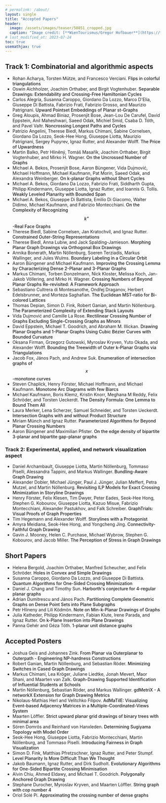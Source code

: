 ```yaml
---
# permalink: /about/
layout: single
title: "Accepted Papers"
header:
  image: /assets/images/teaser/50851_cropped.jpg
  caption: "Image credit: [**WienTourismus/Gregor Hofbauer**](https://foto.wien.info/Bild/Alle/45474)"
# last_modified_at: 2023-07-24
toc: true
usemathjax: true
---
```


<style type="text/css">

  table {
    width: 100%;
    display: table;
    table-layout: fixed;
  }
  th {
    text-align: center;
  }
  tbody > tr:hover {
    background-color: #dadada;
  }

  span.title {
    font-weight: 500;
  }

  td > p {
    font-size: 1em !important;
  }

  td > p:last-of-type {
    margin-bottom: 0 !important;
  }

  .MathJax_Display {
    display: inherit !important;
  }

  tbody > tr.phd-school {
    background-color: #73a5cb;
  }

  tbody > tr.phd-school:hover {
    background-color: #639bc5;
  }

  tbody > tr a {
    color: black !important;
  }

  .room-info {
    font-style: italic;
  }

  tbody > tr.registration, tbody > tr.reception, tbody > tr.coffee, tbody > tr.lunch, span.coffee {
    background-color: #f7c473;
  }

  tbody > tr.registration:hover, tbody > tr.reception:hover, tbody > tr.coffee:hover, tbody > tr.lunch:hover {
    background-color: #f6ba5b;
  }

  tbody > tr.lunch.header {
    background-color: #f4aa35;
  }

  tbody > tr.lunch.header:hover {
    background-color: #f3a221;
  }

  tbody > tr.session {
    background-color: #78a893;
  }

  tbody > tr.session:hover {
    background-color: #6ca089;
  }

  tbody > tr.session.light {
    background-color: #a0c2b3;
  }

  tbody > tr.session.light:hover {
    background-color: #91b8a7;
  }

  tbody > tr.session.header {
    background-color: #5d8f79;
  }

  tbody > tr.session.header:hover {
    background-color: #568571;
  }

  tbody > tr.poster, tbody > tr.gdc, tbody > tr.invited-talk, tbody > tr.business-meeting, tbody > tr.special {
    background-color: #f08e92;
  }

  tbody > tr.poster:hover, tbody > tr.gdc:hover, tbody > tr.invited-talk:hover, tbody > tr.business-meeting:hover, tbody > tr.special:hover {
    background-color: #ed767b;
  }

  tbody > tr.poster.header {
    background-color: #eb666b;
  }

  tbody > tr.poster.header:hover {
    background-color: #e85157;
  }

  ul.poster-list {
    margin-inline-start: 0;
    padding-inline-start: 0;
    list-style-position: inside;
    list-style-type: none;
  }

  ul.poster-list > li {
    font-size: inherit !important;
  }


  
</style>


## Track 1: Combinatorial and algorithmic aspects

- <span class="authors"><span>Rohan Acharya, Torsten Mütze, and Francesco Verciani</span>. </span><span class="title">Flips in colorful triangulations</span>
- <span class="authors"><span>Oswin Aichholzer, Joachim Orthaber, and Birgit Vogtenhuber</span>. </span><span class="title">Separable Drawings: Extendability and Crossing-Free Hamiltonian Cycles</span>
- <span class="authors"><span>Carlos Alegría, Susanna Caroppo, Giordano Da Lozzo, Marco D'Elia, Giuseppe Di Battista, Fabrizio Frati, Fabrizio Grosso, and Maurizio Patrignani</span>. </span><span class="title">Upward Pointset Embeddings of Planar st-Graphs</span>
- <span class="authors"><span>Greg Aloupis, Ahmad Biniaz, Prosenjit Bose, Jean-Lou De Carufel, David Eppstein, Anil Maheshwari, Saeed Odak, Michiel Smid, Csaba D. Tóth, and Pavel Valtr</span>. </span><span class="title">Noncrossing Longest Paths and Cycles</span>
- <span class="authors"><span>Patrizio Angelini, Therese Biedl, Markus Chimani, Sabine Cornelsen, Giordano Da Lozzo, Seok-Hee Hong, Giuseppe Liotta, Maurizio Patrignani, Sergey Pupyrev, Ignaz Rutter, and Alexander Wolff.</span></span> <span class="title">The Price of Upwardness</span>
- <span class="authors"><span>Martin Balko, Petr Hliněný, Tomáš Masařík, Joachim Orthaber, Birgit Vogtenhuber, and Mirko H. Wagner</span>. </span><span class="title">On the Uncrossed Number of Graphs</span>
- <span class="authors"><span>Michael A. Bekos, Prosenjit Bose, Aaron Büngener, Vida Dujmović, Michael Hoffmann, Michael Kaufmann, Pat Morin, Saeed Odak, and Alexandra Weinberger</span>. </span><span class="title">On k-planar Graphs without Short Cycles</span>
- <span class="authors"><span>Michael A. Bekos, Giordano Da Lozzo, Fabrizio Frati, Siddharth Gupta, Philipp Kindermann, Giuseppe Liotta, Ignaz Rutter, and Ioannis G. Tollis</span>. </span><span class="title">Weakly Leveled Planarity with Bounded Span</span>
- <span class="authors"><span>Michael A. Bekos, Giuseppe Di Battista, Emilio Di Giacomo, Walter Didimo, Michael Kaufmann, and Fabrizio Montecchiani</span>. </span><span class="title">On the Complexity of Recognizing $$k^+$$-Real Face Graphs</span>
- <span class="authors"><span>Therese Biedl, Sabine Cornelsen, Jan Kratochvíl, and Ignaz Rutter</span>. </span><span class="title">Constrained Outer-String Representations</span>
- <span class="authors"><span>Therese Biedl, Anna Lubiw, and Jack Spalding-Jamieson</span>. </span><span class="title">Morphing Planar Graph Drawings via Orthogonal Box Drawings</span>
- <span class="authors"><span>Annika Bonerath, Martin Nöllenburg, Soeren Terziadis, Markus Wallinger, and Jules Wulms</span>. </span><span class="title">Boundary Labeling in a Circular Orbit</span>
- <span class="authors"><span>Aaron Büngener and Michael Kaufmann</span>. </span><span class="title">Improving the Crossing Lemma by Characterizing Dense 2-Planar and 3-Planar Graphs</span>
- <span class="authors"><span>Markus Chimani, Torben Donzelmann, Nick Kloster, Melissa Koch, Jan-Jakob Völlering, and Mirko H. Wagner</span>. </span><span class="title">Crossing Numbers of Beyond Planar Graphs Re-revisited: A Framework Approach</span>
- <span class="authors"><span>Sebastiano Cultrera di Montesanothe, Ondřej Draganov, Herbert Edelsbrunner, and Morteza Saghafian</span>. </span><span class="title">The Euclidean MST-ratio for Bi-colored Lattices</span>
- <span class="authors"><span>Thomas Depian, Simon D. Fink, Robert Ganian, and Martin Nöllenburg</span>. </span><span class="title">The Parameterized Complexity of Extending Stack Layouts</span>
- <span class="authors"><span>Vida Dujmović and Camille La Rose</span>. </span><span class="title">Rectilinear Crossing Number of Graphs Excluding Single-Crossing Graphs as Minors</span>
- <span class="authors"><span>David Eppstein, Michael T. Goodrich, and Abraham M. Illickan</span>. </span><span class="title">Drawing Planar Graphs and 1-Planar Graphs Using Cubic Bézier Curves with Bounded Curvature</span>
- <span class="authors"><span>Oksana Firman, Grzegorz Gutowski, Myroslav Kryven, Yuto Okada, and Alexander Wolff</span>. </span><span class="title">Bounding the Treewidth of Outer k-Planar Graphs via Triangulations</span>
- <span class="authors"><span>Jacob Fox, János Pach, and Andrew Suk</span>. </span><span class="title">Enumeration of intersection graphs of $$x$$-monotone curves</span>
- <span class="authors"><span>Steven Chaplick, Henry Förster, Michael Hoffmann, and Michael Kaufmann</span>. </span><span class="title">Monotone Arc Diagrams with few Biarcs</span>
- <span class="authors"><span>Michael Kaufmann, Boris Klemz, Kristin Knorr, Meghana M Reddy, Felix Schröder, and Torsten Ueckerdt</span>. </span><span class="title">The Density Formula: One Lemma to Bound Them All</span>
- <span class="authors"><span>Laura Merker, Lena Scherzer, Samuel Schneider, and Torsten Ueckerdt</span>. </span><span class="title">Intersection Graphs with and without Product Structure</span>
- <span class="authors"><span>Miriam Münch and Ignaz Rutter</span>. </span><span class="title">Parameterized Algorithms for Beyond Planar Crossing Numbers</span>
- <span class="authors"><span>Aaron Büngener and Maximilian Pfister</span>. </span><span class="title">On the edge density of bipartite 3-planar and bipartite gap-planar graphs</span>

### Track 2: Experimental, applied, and network visualization aspect
- <span class="authors"><span>Daniel Archambault, Giuseppe Liotta, Martin Nöllenburg, Tommaso Piselli, Alessandra Tappini, and Markus Wallinger</span>. </span><span class="title">Bundling-Aware Graph Drawing</span>
- <span class="authors"><span>Alexander Dobler, Michael Jünger, Paul J. Jünger, Julian Meffert, Petra Mutzel, and Martin Nöllenburg</span>. </span><span class="title">Revisiting ILP Models for Exact Crossing Minimization in Storyline Drawings</span>
- <span class="authors"><span>Henry Förster, Felix Klesen, Tim Dwyer, Peter Eades, Seok-Hee Hong, Stephen G. Kobourov, Giuseppe Liotta, Kazuo Misue, Fabrizio Montecchiani, Alexander Pastukhov, and Falk Schreiber</span>. </span><span class="title">GraphTrials: Visual Proofs of Graph Properties</span>
- <span class="authors"><span>Tim Hegemann and Alexander Wolff</span>. </span><span class="title">Storylines with a Protagonist</span>
- <span class="authors"><span>Amyra Meidiana, Seok-Hee Hong, and Yongcheng Jing</span>. </span><span class="title">Connectivity-Faithful Graph Drawing</span>
- <span class="authors"><span>Gavin J. Mooney, Helen C. Purchase, Michael Wybrow, Stephen G. Kobourov, and Jacob Miller</span>. </span><span class="title">The Perception of Stress in Graph Drawings</span>

## Short Papers
- <span class="authors"><span>Helena Bergold, Joachim Orthaber, Manfred Scheucher, and Felix Schröder</span>. </span><span class="title">Holes in Convex and Simple Drawings</span>
- <span class="authors"><span>Susanna Caroppo, Giordano Da Lozzo, and Giuseppe Di Battista</span>. </span><span class="title">Quantum Algorithms for One-Sided Crossing Minimization</span>
- <span class="authors"><span>Daniel J. Chang and Timothy Sun</span>. </span><span class="title">Harborth's conjecture for 4-regular planar graphs</span>
- <span class="authors"><span>Adrian Dumitrescu and János Pach</span>. </span><span class="title">Partitioning Complete Geometric Graphs on Dense Point Sets into Plane Subgraphs</span>
- <span class="authors"><span>Petr Hlineny and Lili Ködmön</span>. </span><span class="title">Note on Min-k-Planar Drawings of Graphs</span>
- <span class="authors"><span>Julia Katheder, Philipp Kindermann, Fabian Klute, Irene Parada, and Ignaz Rutter</span>. </span><span class="title">On k-Plane Insertion into Plane Drawings</span>
- <span class="authors"><span>Panna Gehér and Géza Tóth</span>. </span><span class="title">1-planar unit distance graphs</span>

## Accepted Posters
- <span class="authors"><span>Joshua Geis and Johannes Zink</span>. </span><span class="title">From Planar via Outerplanar to Outerpath - Engineering NP-hardness Constructions</span>
- <span class="authors"><span>Robert Ganian, Martin Nöllenburg, and Sebastian Röder</span>. </span><span class="title">Minimizing Switches in Cased Graph Drawings</span>
- <span class="authors"><span>Markus Chimani, Lea Kröger, Juliane Liedtke, Jonah Mevert, Maor Shani, and Maarten van Zalk</span>. </span><span class="title">Graph-Drawing Supported Identification of Influential Students at Schools</span>
- <span class="authors"><span>Martin Nöllenburg, Sebastian Röder, and Markus Wallinger</span>. </span><span class="title">gdMetriX - A networkX Extension for Graph Drawing Metrics</span>
- <span class="authors"><span>Nikolaus-Mathias Herl and Velitchko Filipov</span>. </span><span class="title">AdMaTilE: Visualizing Event-based Adjacency Matrices in a Multiple-Coordinated-Views System</span>
- <span class="authors"><span>Maarten Löffler</span>. </span><span class="title">Strict upward planar grid drawings of binary trees with minimal area</span>
- <span class="authors"><span>Sören Domrös and Reinhard von Hanxleden</span>. </span><span class="title">Determining Sugiyama Topology with Model Order</span>
- <span class="authors"><span>Seok-Hee Hong, Giuseppe Liotta, Fabrizio Montecchiani, Martin Nöllenburg, and Tommaso Piselli</span>. </span><span class="title">Introducing Fairness in Graph Visualization</span>
- <span class="authors"><span>Simon D. Fink, Matthias Pfretzschner, Ignaz Rutter, and Peter Stumpf</span>. </span><span class="title">Level Planarity Is More Difficult Than We Thought</span>
- <span class="authors"><span>Jakob Baumann, Ignaz Rutter, and Dirk Sudholt</span>. </span><span class="title">Evolutionary Algorithms for One-Sided Bipartite Crossing Minimisation</span>
- <span class="authors"><span>Alvin Chiu, Ahmed Eldawy, and Michael T. Goodrich</span>. </span><span class="title">Polygonally Anchored Graph Drawing</span>
- <span class="authors"><span>Stephane Durocher, Myroslav Kryven, and Maarten Löffler</span>. </span><span class="title">String graph with cop number 4</span>
- <span class="authors"><span>Oriol Solé Pi</span>. </span><span class="title">Approximating the crossing number of dense graphs</span>




	

	

	

	

	

	

	

	

 

	

	

	

	
